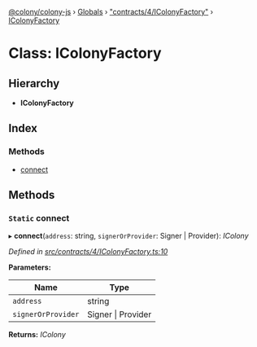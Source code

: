 [@colony/colony-js](../README.md) › [Globals](../globals.md) › ["contracts/4/IColonyFactory"](../modules/_contracts_4_icolonyfactory_.md) › [IColonyFactory](_contracts_4_icolonyfactory_.icolonyfactory.md)

# Class: IColonyFactory

## Hierarchy

* **IColonyFactory**

## Index

### Methods

* [connect](_contracts_4_icolonyfactory_.icolonyfactory.md#static-connect)

## Methods

### `Static` connect

▸ **connect**(`address`: string, `signerOrProvider`: Signer | Provider): *IColony*

*Defined in [src/contracts/4/IColonyFactory.ts:10](https://github.com/JoinColony/colonyJS/blob/60b53ae/src/contracts/4/IColonyFactory.ts#L10)*

**Parameters:**

Name | Type |
------ | ------ |
`address` | string |
`signerOrProvider` | Signer &#124; Provider |

**Returns:** *IColony*
